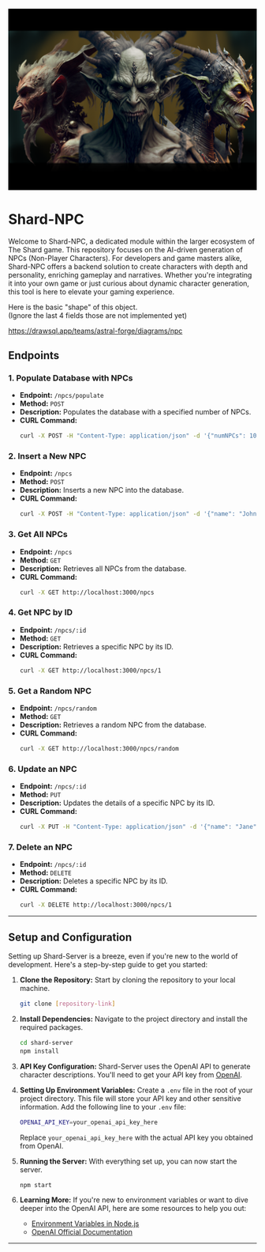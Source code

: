 <p align="center">
  <img src="./pic/goblinOrthoHead.png" />
</p>

# Shard-NPC

Welcome to Shard-NPC, a dedicated module within the larger ecosystem of The Shard game. This repository focuses on the AI-driven generation of NPCs (Non-Player Characters). For developers and game masters alike, Shard-NPC offers a backend solution to create characters with depth and personality, enriching gameplay and narratives. Whether you're integrating it into your own game or just curious about dynamic character generation, this tool is here to elevate your gaming experience.

Here is the basic "shape" of this object.  
(Ignore the last 4 fields those are not implemented yet)

https://drawsql.app/teams/astral-forge/diagrams/npc

## Endpoints

### 1. Populate Database with NPCs

- **Endpoint:** `/npcs/populate`
- **Method:** `POST`
- **Description:** Populates the database with a specified number of NPCs.
- **CURL Command:**
  ```bash
  curl -X POST -H "Content-Type: application/json" -d '{"numNPCs": 10}' http://localhost:3000/npcs/populate
  ```

### 2. Insert a New NPC

- **Endpoint:** `/npcs`
- **Method:** `POST`
- **Description:** Inserts a new NPC into the database.
- **CURL Command:**
  ```bash
  curl -X POST -H "Content-Type: application/json" -d '{"name": "John", "race": "Human", "class": "Warrior", "age": 30, "gender": "Male", "personality": "Brave", "backstory": "A warrior from the north."}' http://localhost:3000/npcs
  ```

### 3. Get All NPCs

- **Endpoint:** `/npcs`
- **Method:** `GET`
- **Description:** Retrieves all NPCs from the database.
- **CURL Command:**
  ```bash
  curl -X GET http://localhost:3000/npcs
  ```

### 4. Get NPC by ID

- **Endpoint:** `/npcs/:id`
- **Method:** `GET`
- **Description:** Retrieves a specific NPC by its ID.
- **CURL Command:**
  ```bash
  curl -X GET http://localhost:3000/npcs/1
  ```

### 5. Get a Random NPC

- **Endpoint:** `/npcs/random`
- **Method:** `GET`
- **Description:** Retrieves a random NPC from the database.
- **CURL Command:**
  ```bash
  curl -X GET http://localhost:3000/npcs/random
  ```

### 6. Update an NPC

- **Endpoint:** `/npcs/:id`
- **Method:** `PUT`
- **Description:** Updates the details of a specific NPC by its ID.
- **CURL Command:**
  ```bash
  curl -X PUT -H "Content-Type: application/json" -d '{"name": "Jane", "race": "Elf", "class": "Mage", "age": 100, "gender": "Female", "personality": "Wise", "backstory": "A mage from the enchanted forest."}' http://localhost:3000/npcs/1
  ```

### 7. Delete an NPC

- **Endpoint:** `/npcs/:id`
- **Method:** `DELETE`
- **Description:** Deletes a specific NPC by its ID.
- **CURL Command:**
  ```bash
  curl -X DELETE http://localhost:3000/npcs/1
  ```

---

## Setup and Configuration

Setting up Shard-Server is a breeze, even if you're new to the world of development. Here's a step-by-step guide to get you started:

1. **Clone the Repository:** Start by cloning the repository to your local machine.

   ```bash
   git clone [repository-link]
   ```

2. **Install Dependencies:** Navigate to the project directory and install the required packages.

   ```bash
   cd shard-server
   npm install
   ```

3. **API Key Configuration:** Shard-Server uses the OpenAI API to generate character descriptions. You'll need to get your API key from [OpenAI](https://www.openai.com/).

4. **Setting Up Environment Variables:** Create a `.env` file in the root of your project directory. This file will store your API key and other sensitive information. Add the following line to your `.env` file:

   ```bash
   OPENAI_API_KEY=your_openai_api_key_here
   ```

   Replace `your_openai_api_key_here` with the actual API key you obtained from OpenAI.

5. **Running the Server:** With everything set up, you can now start the server.

   ```bash
   npm start
   ```

6. **Learning More:** If you're new to environment variables or want to dive deeper into the OpenAI API, here are some resources to help you out:
   - [Environment Variables in Node.js](https://www.twilio.com/blog/2017/08/working-with-environment-variables-in-node-js.html)
   - [OpenAI Official Documentation](https://beta.openai.com/docs/)

---
